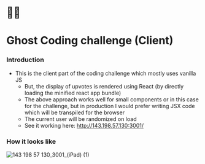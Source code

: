 # 👨‍💻
# Ghost Coding challenge (Client)

### Introduction
- This is the client part of the coding challenge which mostly uses vanilla JS
  - But, the display of upvotes is rendered using React (by directly loading the minified react app bundle)
  - The above approach works well for small components or in this case for the challenge, but in production I would prefer writing JSX code which will be transpiled for the browser 
  - The current user will be randomized on load
  - See it working here: http://143.198.57.130:3001/

### How it looks like
![143 198 57 130_3001_(iPad) (1)](https://user-images.githubusercontent.com/8691395/167401696-57ca24e3-0329-4afa-9c71-c0a25af1c92f.png)
